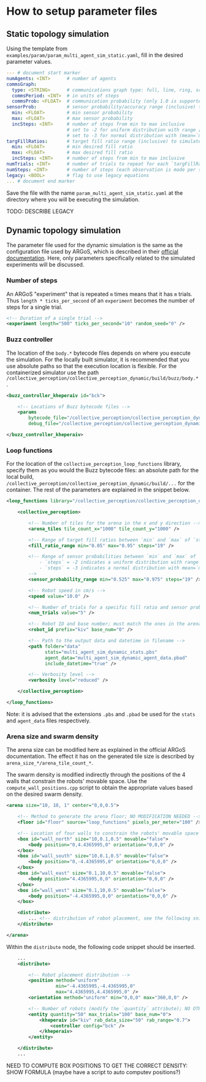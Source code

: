 # How to setup parameter files
## Static topology simulation
Using the template from `examples/param/param_multi_agent_sim_static.yaml`, fill in the desired parameter values.
```yaml
--- # document start marker
numAgents: <INT>      # number of agents
commsGraph:
  type: <STRING>      # communications graph type: full, line, ring, scale-free
  commsPeriod: <INT>  # in units of steps
  commsProb: <FLOAT>  # communication probability (only 1.0 is supported currently)
sensorProb:           # sensor probability/accuracy range (inclusive) to simulate
  min: <FLOAT>        # min sensor probability
  max: <FLOAT>        # max sensor probability
  incSteps: <INT>     # number of steps from min to max inclusive
                      # set to -2 for uniform distribution with range [`min`, `max`)
                      # set to -3 for normal distribution with (mean=`min`, variance=`max`)
targFillRatios:       # target fill ratio range (inclusive) to simulate
  min: <FLOAT>        # min desired fill ratio
  max: <FLOAT>        # max desired fill ratio
  incSteps: <INT>     # number of steps from min to max inclusive
numTrials: <INT>      # number of trials to repeat for each `targFillRatio` & `sensorProb` set
numSteps: <INT>       # number of steps (each observation is made per step)
legacy: <BOOL>        # flag to use legacy equations
... # document end marker
```
Save the file with the name `param_multi_agent_sim_static.yaml` at the directory where you will be executing the simulation.

TODO: DESCRIBE LEGACY 

## Dynamic topology simulation
The parameter file used for the dynamic simulation is the same as the configuration file used by ARGoS, which is described in their [official documentation](https://www.argos-sim.info/user_manual.php). Here, only parameters specifically related to the simulated experiments will be discussed.

### Number of steps
An ARGoS "experiment" that is repeated `m` times means that it has `m` trials. Thus `length * ticks_per_second` of an `experiment` becomes the number of steps for a single trial.
```xml
<!-- Duration of a single trial -->
<experiment length="500" ticks_per_second="10" random_seed="0" />
```

### Buzz controller
The location of the `body.*` bytecode files depends on where you execute the simulation. For the locally built simulator, it is recommended that you use absolute paths so that the execution location is flexible. For the containerized simulator use the path `/collective_perception/collective_perception_dynamic/build/buzz/body.*`.
```xml
<buzz_controller_kheperaiv id="bck">

    <!-- Locations of Buzz bytecode files -->
    <params
        bytecode_file="/collective_perception/collective_perception_dynamic/build/buzz/body.bo"
        debug_file="/collective_perception/collective_perception_dynamic/build/buzz/body.bdb" />

</buzz_controller_kheperaiv>
```

### Loop functions
For the location of the `collective_perception_loop_functions` library, specify them as you would the Buzz bytecode files: an absolute path for the local build, `/collective_perception/collective_perception_dynamic/build/...` for the container. The rest of the parameters are explained in the snippet below.
```xml
<loop_functions library="/collective_perception/collective_perception_dynamic/build/src/libcollective_perception_loop_functions" label="collective_perception_loop_functions">

    <collective_perception>

        <!-- Number of tiles for the arena in the x and y direction -->
        <arena_tiles tile_count_x="1000" tile_count_y="1000" />

        <!-- Range of target fill ratios between `min` and `max` of `steps` increments -->
        <fill_ratio_range min="0.05" max="0.95" steps="19" />

        <!-- Range of sensor probabilities between `min` and `max` of `steps` increments if `steps is a positive integer; otherwise:
            - `steps` = -2 indicates a uniform distribution with range [`min`, `max`)
            - `steps` = -3 indicates a normal distribution with mean=`min`, variance=`max`
        -->
        <sensor_probability_range min="0.525" max="0.975" steps="19" />

        <!-- Robot speed in cm/s -->
        <speed value="10.0" />

        <!-- Number of trials for a specific fill ratio and sensor probability -->
        <num_trials value="5" /> 

        <!-- Robot ID and base number; must match the ones in the arena configuration; NO MODIFICATION NEEDED -->
        <robot_id prefix="kiv" base_num="0" />

        <!-- Path to the output data and datetime in filename -->
        <path folder="data"
              stats="multi_agent_sim_dynamic_stats.pbs"
              agent_data="multi_agent_sim_dynamic_agent_data.pbad"
              include_datetime="true" />

        <!-- Verbosity level -->
        <verbosity level="reduced" />

    </collective_perception>

</loop_functions>
```
Note: it is advised that the extensions `.pbs` and `.pbad` be used for the `stats` and `agent_data` files respectively.

### Arena size and swarm density
The arena size can be modified here as explained in the official ARGoS documentation. The effect it has on the generated tile size is described by `arena_size_*/arena_tile_count_*`.

The swarm density is modified indirectly through the positions of the 4 walls that constrain the robots' movable space. Use the `compute_wall_positions.cpp` script to obtain the appropriate values based on the desired swarm density.
```xml
<arena size="10, 10, 1" center="0,0,0.5">

    <!-- Method to generate the arena floor; NO MODIFICATION NEEDED -->
    <floor id="floor" source="loop_functions" pixels_per_meter="100" />

    <!-- Location of four walls to constrain the robots' movable space -->
    <box id="wall_north" size="10,0.1,0.5" movable="false">
        <body position="0,4.4365995,0" orientation="0,0,0" />
    </box>
    <box id="wall_south" size="10,0.1,0.5" movable="false">
        <body position="0,-4.4365995,0" orientation="0,0,0" />
    </box>
    <box id="wall_east" size="0.1,10,0.5" movable="false">
        <body position="4.4365995,0,0" orientation="0,0,0" />
    </box>
    <box id="wall_west" size="0.1,10,0.5" movable="false">
        <body position="-4.4365995,0,0" orientation="0,0,0" />
    </box>

    <distribute>
        ... <!-- distribution of robot placement, see the following snippet -->
    </distribute>

</arena>
```

Within the `distribute` node, the following code snippet should be inserted. 
```xml
    ...
    <distribute>

        <!-- Robot placement distribution -->
        <position method="uniform"
                  min="-4.4365995,-4.4365995,0"
                  max="4.4365995,4.4365995,0" />
        <orientation method="uniform" min="0,0,0" max="360,0,0" />

        <!-- Number of robots (modify the `quantity` attribute); NO OTHER MODIFICATIONS NEEDED -->
        <entity quantity="50" max_trials="100" base_num="0">
            <kheperaiv id="kiv" rab_data_size="50" rab_range="0.7">
                <controller config="bck" />
            </kheperaiv>
        </entity>

    </distribute>
    ...
```



NEED TO COMPUTE BOX POSITIONS TO GET THE CORRECT DENSITY: SHOW FORMULA (maybe have a script to auto computev positions?)
